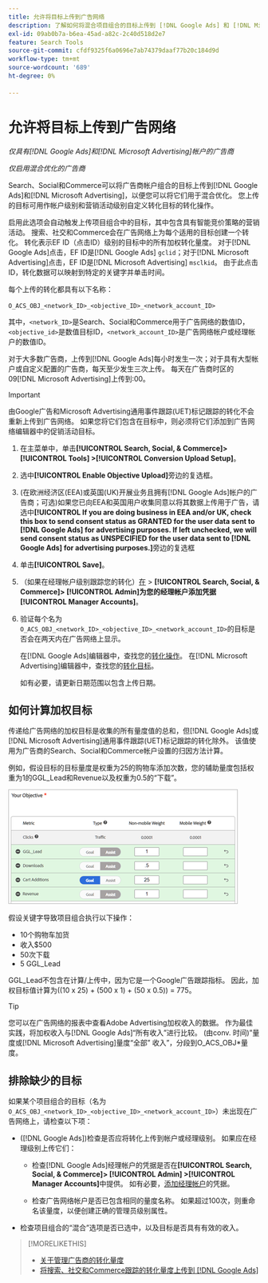 ```yaml
---
title: 允许将目标上传到广告网络
description: 了解如何将混合项目组合的目标上传到 [!DNL Google Ads] 和 [!DNL Microsoft Advertising]。
exl-id: 09ab0b7a-b6ea-45ad-a82c-2c40d518d2e7
feature: Search Tools
source-git-commit: cfdf9325f6a0696e7ab74379daaf77b20c184d9d
workflow-type: tm+mt
source-wordcount: '689'
ht-degree: 0%

---
```


# 允许将目标上传到广告网络

*仅具有[!DNL Google Ads]和[!DNL Microsoft Advertising]帐户的广告商*

*仅启用混合优化的广告商*

Search、Social和Commerce可以将广告商帐户组合的目标上传到[!DNL Google Ads]和[!DNL Microsoft Advertising]，以便您可以将它们用于混合优化。 您上传的目标可用作帐户级别和营销活动级别自定义转化目标的转化操作。

启用此选项会自动触发上传项目组合中的目标，其中包含具有智能竞价策略的营销活动。 搜索、社交和Commerce会在广告网络上为每个适用的目标创建一个转化。 转化表示EF ID（点击ID）级别的目标中的所有加权转化量度。 对于[!DNL Google Ads]点击，EF ID是[!DNL Google Ads] `gclid`；对于[!DNL Microsoft Advertising]点击，EF ID是[!DNL Microsoft Advertising] `msclkid`。 由于此点击ID，转化数据可以映射到特定的关键字并单击时间。

每个上传的转化都具有以下名称：

`O_ACS_OBJ_<network_ID>_<objective_ID>_<network_account_ID>`

其中，`<network_ID>`是Search、Social和Commerce用于广告网络的数值ID，`<objective_id>`是数值目标ID，`<network_account_ID>`是广告网络帐户或经理帐户的数值ID。

对于大多数广告商，上传到[!DNL Google Ads]每小时发生一次；对于具有大型帐户或自定义配置的广告商，每天至少发生三次上传。 每天在广告商时区的09[!DNL Microsoft Advertising]上传到:00。

>[!IMPORTANT]
>
>由Google广告和Microsoft Advertising通用事件跟踪(UET)标记跟踪的转化不会重新上传到广告网络。 如果您将它们包含在目标中，则必须将它们添加到广告网络编辑器中的促销活动目标。

1. 在主菜单中，单击&#x200B;**[!UICONTROL Search, Social, & Commerce]> [!UICONTROL Tools] >[!UICONTROL Conversion Upload Setup]**。

1. 选中&#x200B;**[!UICONTROL Enable Objective Upload]**&#x200B;旁边的复选框。

1. (在欧洲经济区(EEA)或英国(UK)开展业务且拥有[!DNL Google Ads]帐户的广告商；可选)如果您已向EEA和英国用户收集同意以将其数据上传用于广告，请选中&#x200B;**[!UICONTROL If you are doing business in EEA and/or UK, check this box to send consent status as GRANTED for the user data sent to [!DNL Google Ads] for advertising purposes. If left unchecked, we will send consent status as UNSPECIFIED for the user data sent to [!DNL Google Ads] for advertising purposes.]**&#x200B;旁边的复选框

1. 单击&#x200B;**[!UICONTROL Save]**。

1. （如果在经理帐户级别跟踪您的转化）[在](/help/search-social-commerce/admin/manager-accounts.md) > **[!UICONTROL Search, Social, & Commerce]> [!UICONTROL Admin]为您的经理帐户添加凭据[!UICONTROL Manager Accounts]**。

1. 验证每个名为`O_ACS_OBJ_<network_ID>_<objective_ID>_<network_account_ID>`的目标是否会在两天内在广告网络上显示。

   在[!DNL Google Ads]编辑器中，查找您的[转化操作](https://support.google.com/google-ads/answer/11461796)。 在[!DNL Microsoft Advertising]编辑器中，查找您的[转化目标](https://help.ads.microsoft.com/#apex/ads/en/56709)。

   如有必要，请更新日期范围以包含上传日期。

## 如何计算加权目标

传递给广告网络的加权目标是收集的所有量度值的总和，但[!DNL Google Ads]或[!DNL Microsoft Advertising]通用事件跟踪(UET)标记跟踪的转化除外。 该值使用为广告商的Search、Social和Commerce帐户设置的归因方法计算。

例如，假设目标的目标量度是权重为25的购物车添加次数，您的辅助量度包括权重为1的GGL_Lead和Revenue以及权重为0.5的“下载”。

![加权目标示例](/help/search-social-commerce/assets/objective-example.png "加权目标示例")

假设关键字导致项目组合执行以下操作：

* 10个购物车加货
* 收入$500
* 50次下载
* 5 GGL_Lead

GGL_Lead不包含在计算/上传中，因为它是一个Google广告跟踪指标。 因此，加权目标值计算为((10 x 25) + (500 x 1) + (50 x 0.5)) = 775。

>[!TIP]
>
>您可以在广告网络的报表中查看Adobe Advertising加权收入的数据。 作为最佳实践，将加权收入与[!DNL Google Ads]“所有收入”进行比较。 (由conv. 时间)”量度或[!DNL Microsoft Advertising]量度“全部” 收入”，分段到O_ACS_OBJ*量度。<!--clarify -->

## 排除缺少的目标

如果某个项目组合的目标（名为`O_ACS_OBJ_<network_ID>_<objective_ID>_<network_account_ID>`）未出现在广告网络上，请检查以下项：

* ([!DNL Google Ads])检查是否应将转化上传到帐户或经理级别。 如果应在经理级别上传它们：

   * 检查[!DNL Google Ads]经理帐户的凭据是否在&#x200B;**[!UICONTROL Search, Social, & Commerce]> [!UICONTROL Admin] >[!UICONTROL Manager Accounts]**&#x200B;中提供。 如有必要，[添加经理帐户](/help/search-social-commerce/admin/manager-accounts.md)的凭据。

   * 检查广告网络帐户是否已包含相同的量度名称。 如果超过100次，则重命名该量度，以便创建正确的管理员级别属性。

* 检查项目组合的“混合”选项是否已选中，以及目标是否具有有效的收入。

>[!MORELIKETHIS]
>
>* [关于管理广告商的转化量度](/help/search-social-commerce/admin/conversion-metrics/conversion-metric-about.md)
>* [将搜索、社交和Commerce跟踪的转化量度上传到 [!DNL Google Ads]](conversion-metrics-upload-to-google.md)
